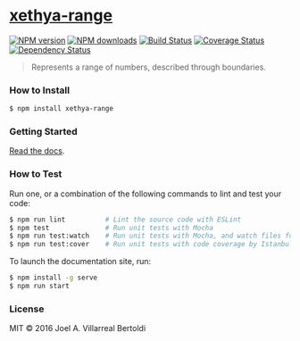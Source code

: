 # [xethya-range](https://github.com/xethya/xethya-range)

[![NPM version](http://img.shields.io/npm/v/xethya-range.svg?style=flat-square)](https://www.npmjs.com/package/xethya-range)
[![NPM downloads](http://img.shields.io/npm/dm/xethya-range.svg?style=flat-square)](https://www.npmjs.com/package/xethya-range)
[![Build Status](http://img.shields.io/travis/xethya/xethya-range/master.svg?style=flat-square)](https://travis-ci.org/xethya/xethya-range)
[![Coverage Status](https://img.shields.io/coveralls/xethya/xethya-range.svg?style=flat-square)](https://coveralls.io/xethya/xethya-range)
[![Dependency Status](http://img.shields.io/david/xethya/xethya-range.svg?style=flat-square)](https://david-dm.org/xethya/xethya-range)

> Represents a range of numbers, described through boundaries.

### How to Install

```sh
$ npm install xethya-range
```

### Getting Started

[Read the docs](https://xethya.github.io/xethya-range/).

### How to Test

Run one, or a combination of the following commands to lint and test your code:

```sh
$ npm run lint          # Lint the source code with ESLint
$ npm test              # Run unit tests with Mocha
$ npm run test:watch    # Run unit tests with Mocha, and watch files for changes
$ npm run test:cover    # Run unit tests with code coverage by Istanbul
```

To launch the documentation site, run:

```sh
$ npm install -g serve
$ npm run start
```

### License

MIT © 2016 Joel A. Villarreal Bertoldi
